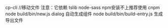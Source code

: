 <!-- 不常用依赖 -->
cp-cli //移动文件  注意：它依赖 tslib
node-sass  npm安装不上推荐使用 cnpm
node build/bin/new.js dialog 自动生成组件
node build/bin/build-entry.js 生成导出文件